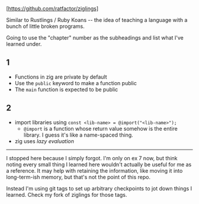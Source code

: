 [https://github.com/ratfactor/ziglings]

Similar to Rustlings / Ruby Koans -- the idea of teaching a language with a bunch of little broken programs.

Going to use the "chapter" number as the subheadings and list what I've learned under.

## 1
- Functions in zig are private by default
- Use the `public` keyword to make a function public
- The `main` function is expected to be public

## 2
- import libraries using `const <lib-name> = @import("<lib-name>");`
    - `@import` is a function whose return value somehow is the entire library.
        I guess it's like a name-spaced thing.
- zig uses *lazy evaluation*

---

I stopped here because I simply forgot.
I'm only on ex 7 now, but think noting every small thing I learned here wouldn't actually be useful for me as a reference.
It may help with retaining the information, like moving it into long-term-ish memory, but that's not the point of this repo.

Instead I'm using git tags to set up arbitrary checkpoints to jot down things I learned.
Check my fork of ziglings for those tags.